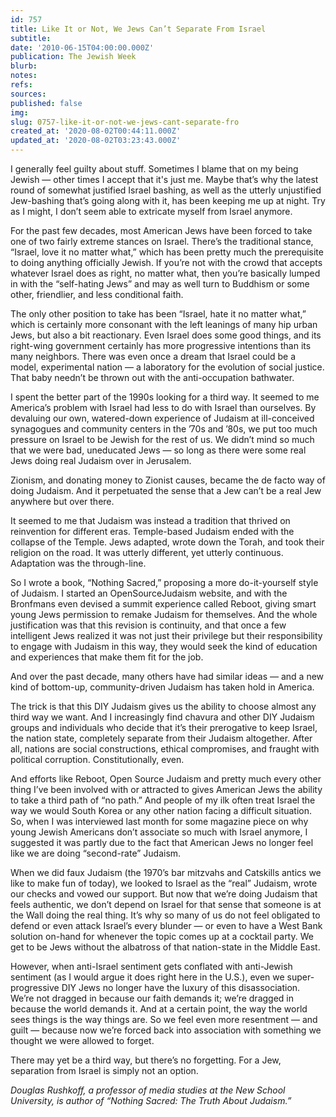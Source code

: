 ```yaml
---
id: 757
title: Like It or Not, We Jews Can’t Separate From Israel
subtitle: 
date: '2010-06-15T04:00:00.000Z'
publication: The Jewish Week
blurb: 
notes: 
refs: 
sources: 
published: false
img: 
slug: 0757-like-it-or-not-we-jews-cant-separate-fro
created_at: '2020-08-02T00:44:11.000Z'
updated_at: '2020-08-02T03:23:43.000Z'
---
```

I generally feel guilty about stuff. Sometimes I blame that on my being Jewish — other times I accept that it's just me. Maybe that’s why the latest round of somewhat justified Israel bashing, as well as the utterly unjustified Jew-bashing that’s going along with it, has been keeping me up at night. Try as I might, I don’t seem able to extricate myself from Israel anymore.

For the past few decades, most American Jews have been forced to take one of two fairly extreme stances on Israel. There’s the traditional stance, “Israel, love it no matter what,” which has been pretty much the prerequisite to doing anything officially Jewish. If you’re not with the crowd that accepts whatever Israel does as right, no matter what, then you’re basically lumped in with the “self-hating Jews” and may as well turn to Buddhism or some other, friendlier, and less conditional faith.

The only other position to take has been “Israel, hate it no matter what,” which is certainly more consonant with the left leanings of many hip urban Jews, but also a bit reactionary. Even Israel does some good things, and its right-wing government certainly has more progressive intentions than its many neighbors. There was even once a dream that Israel could be a model, experimental nation — a laboratory for the evolution of social justice. That baby needn’t be thrown out with the anti-occupation bathwater.

I spent the better part of the 1990s looking for a third way. It seemed to me America’s problem with Israel had less to do with Israel than ourselves. By devaluing our own, watered-down experience of Judaism at ill-conceived synagogues and community centers in the ’70s and ’80s, we put too much pressure on Israel to be Jewish for the rest of us. We didn’t mind so much that we were bad, uneducated Jews — so long as there were some real Jews doing real Judaism over in Jerusalem.

Zionism, and donating money to Zionist causes, became the de facto way of doing Judaism. And it perpetuated the sense that a Jew can’t be a real Jew anywhere but over there.

It seemed to me that Judaism was instead a tradition that thrived on reinvention for different eras. Temple-based Judaism ended with the collapse of the Temple. Jews adapted, wrote down the Torah, and took their religion on the road. It was utterly different, yet utterly continuous. Adaptation was the through-line.

So I wrote a book, “Nothing Sacred,” proposing a more do-it-yourself style of Judaism. I started an OpenSourceJudaism website, and with the Bronfmans even devised a summit experience called Reboot, giving smart young Jews permission to remake Judaism for themselves. And the whole justification was that this revision is continuity, and that once a few intelligent Jews realized it was not just their privilege but their responsibility to engage with Judaism in this way, they would seek the kind of education and experiences that make them fit for the job.

And over the past decade, many others have had similar ideas  — and a new kind of bottom-up, community-driven Judaism has taken hold in America.

The trick is that this DIY Judaism gives us the ability to choose almost any third way we want. And I increasingly find chavura and other DIY Judaism groups and individuals who decide that it’s their prerogative to keep Israel, the nation state, completely separate from their Judaism altogether. After all, nations are social constructions, ethical compromises, and fraught with political corruption. Constitutionally, even.

And efforts like Reboot, Open Source Judaism and pretty much every other thing I’ve been involved with or attracted to gives American Jews the ability to take a third path of “no path.” And people of my ilk often treat Israel the way we would South Korea or any other nation facing a difficult situation. So, when I was interviewed last month for some magazine piece on why young Jewish Americans don’t associate so much with Israel anymore, I suggested it was partly due to the fact that American Jews no longer feel like we are doing “second-rate” Judaism.

When we did faux Judaism (the 1970’s bar mitzvahs and Catskills antics we like to make fun of today), we looked to Israel as the “real” Judaism, wrote our checks and vowed our support. But now that we’re doing Judaism that feels authentic, we don’t depend on Israel for that sense that someone is at the Wall doing the real thing. It’s why so many of us do not feel obligated to defend or even attack Israel’s every blunder — or even to have a West Bank solution on-hand for whenever the topic comes up at a cocktail party. We get to be Jews without the albatross of that nation-state in the Middle East.

However, when anti-Israel sentiment gets conflated with anti-Jewish sentiment (as I would argue it does right here in the U.S.), even we super-progressive DIY Jews no longer have the luxury of this disassociation. We’re not dragged in because our faith demands it; we’re dragged in because the world demands it. And at a certain point, the way the world sees things is the way things are. So we feel even more resentment — and guilt — because now we’re forced back into association with something we thought we were allowed to forget.

There may yet be a third way, but there’s no forgetting. For a Jew, separation from Israel is simply not an option.  

*Douglas Rushkoff, a professor of media studies at the New School University, is author of “Nothing Sacred: The Truth About Judaism.”*
